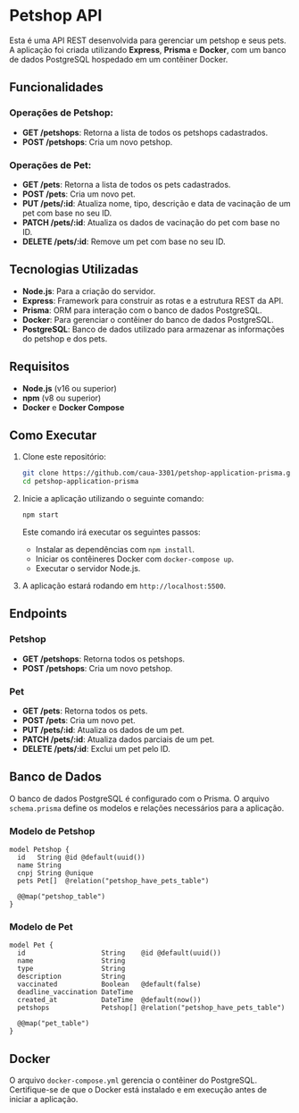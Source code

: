 # Petshop API

Esta é uma API REST desenvolvida para gerenciar um petshop e seus pets. A aplicação foi criada utilizando **Express**, **Prisma** e **Docker**, com um banco de dados PostgreSQL hospedado em um contêiner Docker.

## Funcionalidades

### Operações de Petshop:
- **GET /petshops**: Retorna a lista de todos os petshops cadastrados.
- **POST /petshops**: Cria um novo petshop.

### Operações de Pet:
- **GET /pets**: Retorna a lista de todos os pets cadastrados.
- **POST /pets**: Cria um novo pet.
- **PUT /pets/:id**: Atualiza nome, tipo, descrição e data de vacinação de um pet com base no seu ID.
- **PATCH /pets/:id**: Atualiza os dados de vacinação do pet com base no ID.
- **DELETE /pets/:id**: Remove um pet com base no seu ID.

## Tecnologias Utilizadas
- **Node.js**: Para a criação do servidor.
- **Express**: Framework para construir as rotas e a estrutura REST da API.
- **Prisma**: ORM para interação com o banco de dados PostgreSQL.
- **Docker**: Para gerenciar o contêiner do banco de dados PostgreSQL.
- **PostgreSQL**: Banco de dados utilizado para armazenar as informações do petshop e dos pets.

## Requisitos

- **Node.js** (v16 ou superior)
- **npm** (v8 ou superior)
- **Docker** e **Docker Compose**

## Como Executar

1. Clone este repositório:
   ```bash
   git clone https://github.com/caua-3301/petshop-application-prisma.git
   cd petshop-application-prisma
   ```

2. Inicie a aplicação utilizando o seguinte comando:
   ```bash
   npm start
   ```

   Este comando irá executar os seguintes passos:
   - Instalar as dependências com `npm install`.
   - Iniciar os contêineres Docker com `docker-compose up`.
   - Executar o servidor Node.js.

3. A aplicação estará rodando em `http://localhost:5500`.

## Endpoints

### Petshop
- **GET /petshops**: Retorna todos os petshops.
- **POST /petshops**: Cria um novo petshop.

### Pet
- **GET /pets**: Retorna todos os pets.
- **POST /pets**: Cria um novo pet.
- **PUT /pets/:id**: Atualiza os dados de um pet.
- **PATCH /pets/:id**: Atualiza dados parciais de um pet.
- **DELETE /pets/:id**: Exclui um pet pelo ID.

## Banco de Dados

O banco de dados PostgreSQL é configurado com o Prisma. O arquivo `schema.prisma` define os modelos e relações necessários para a aplicação.

### Modelo de Petshop
```prisma
model Petshop {
  id   String @id @default(uuid())
  name String
  cnpj String @unique
  pets Pet[]  @relation("petshop_have_pets_table")

  @@map("petshop_table")
}
```

### Modelo de Pet
```prisma
model Pet {
  id                   String    @id @default(uuid())
  name                 String
  type                 String
  description          String
  vaccinated           Boolean   @default(false)
  deadline_vaccination DateTime
  created_at           DateTime  @default(now())
  petshops             Petshop[] @relation("petshop_have_pets_table")

  @@map("pet_table")
}

```

## Docker

O arquivo `docker-compose.yml` gerencia o contêiner do PostgreSQL. Certifique-se de que o Docker está instalado e em execução antes de iniciar a aplicação.

